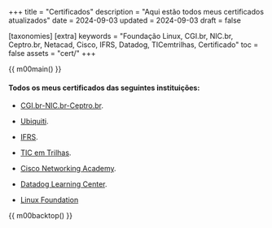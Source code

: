 +++
title = "Certificados"
description = "Aqui estão todos meus certificados atualizados"
date = 2024-09-03
updated = 2024-09-03
draft = false

[taxonomies]
[extra]
keywords = "Foundação Linux, CGI.br, NIC.br, Ceptro.br, Netacad, Cisco, IFRS, Datadog, TICemtrilhas, Certificado"
toc = false
assets = "cert/"
+++

{{ m00main() }}

#### Todos os meus certificados das seguintes instituições:


- [CGI.br-NIC.br-Ceptro.br](@/blog/certificados/nic/index.md).

- [Ubiquiti](@/blog/certificados/ui/index.md).

- [IFRS](@/blog/certificados/ifrs/index.md).

- [TIC em Trilhas](@/blog/certificados/tic/index.md).

- [Cisco Networking Academy](@/blog/certificados/cisco/index.md).

- [Datadog Learning Center](@/blog/certificados/datadog/index.md).

- [Linux Foundation](@/blog/certificados/lxf/index.md)

{{ m00backtop() }}
